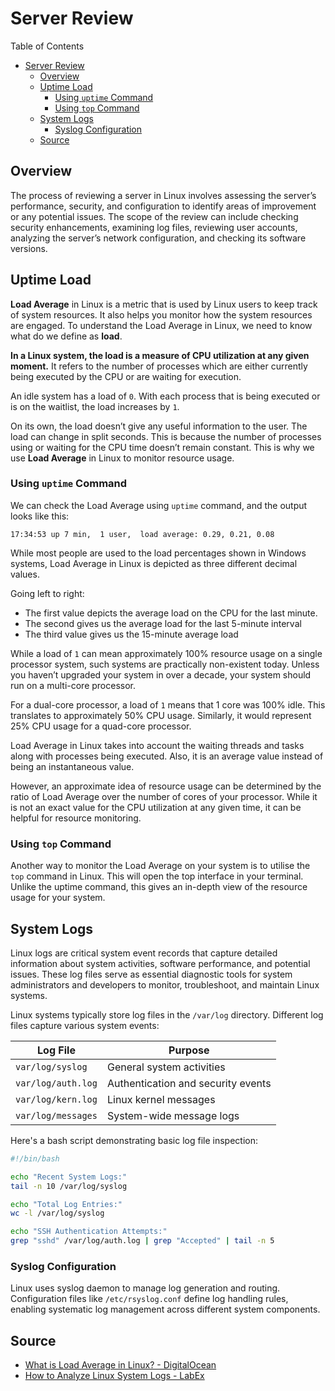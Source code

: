# Server Review

Table of Contents

- [Server Review](#server-review)
  - [Overview](#overview)
  - [Uptime Load](#uptime-load)
    - [Using `uptime` Command](#using-uptime-command)
    - [Using `top` Command](#using-top-command)
  - [System Logs](#system-logs)
    - [Syslog Configuration](#syslog-configuration)
  - [Source](#source)

## Overview

The process of reviewing a server in Linux involves assessing the server’s performance, security, and configuration to identify areas of improvement or any potential issues. The scope of the review can include checking security enhancements, examining log files, reviewing user accounts, analyzing the server’s network configuration, and checking its software versions.

## Uptime Load

**Load Average** in Linux is a metric that is used by Linux users to keep track of system resources. It also helps you monitor how the system resources are engaged. To understand the Load Average in Linux, we need to know what do we define as **load**.

**In a Linux system, the load is a measure of CPU utilization at any given moment.** It refers to the number of processes which are either currently being executed by the CPU or are waiting for execution.

An idle system has a load of `0`. With each process that is being executed or is on the waitlist, the load increases by `1`.

On its own, the load doesn’t give any useful information to the user. The load can change in split seconds. This is because the number of processes using or waiting for the CPU time doesn’t remain constant. This is why we use **Load Average** in Linux to monitor resource usage.

### Using `uptime` Command

We can check the Load Average using `uptime` command, and the output looks like this:

```
17:34:53 up 7 min,  1 user,  load average: 0.29, 0.21, 0.08
```

While most people are used to the load percentages shown in Windows systems, Load Average in Linux is depicted as three different decimal values.

Going left to right:

- The first value depicts the average load on the CPU for the last minute.
- The second gives us the average load for the last 5-minute interval
- The third value gives us the 15-minute average load

While a load of `1` can mean approximately 100% resource usage on a single processor system, such systems are practically non-existent today. Unless you haven’t upgraded your system in over a decade, your system should run on a multi-core processor.

For a dual-core processor, a load of `1` means that 1 core was 100% idle. This translates to approximately 50% CPU usage. Similarly, it would represent 25% CPU usage for a quad-core processor.

Load Average in Linux takes into account the waiting threads and tasks along with processes being executed. Also, it is an average value instead of being an instantaneous value.

However, an approximate idea of resource usage can be determined by the ratio of Load Average over the number of cores of your processor. While it is not an exact value for the CPU utilization at any given time, it can be helpful for resource monitoring.

### Using `top` Command

Another way to monitor the Load Average on your system is to utilise the `top` command in Linux. This will open the top interface in your terminal. Unlike the uptime command, this gives an in-depth view of the resource usage for your system.

## System Logs

Linux logs are critical system event records that capture detailed information about system activities, software performance, and potential issues. These log files serve as essential diagnostic tools for system administrators and developers to monitor, troubleshoot, and maintain Linux systems.

Linux systems typically store log files in the `/var/log` directory. Different log files capture various system events:

| Log File           | Purpose                            |
| ------------------ | ---------------------------------- |
| `var/log/syslog`   | General system activities          |
| `var/log/auth.log` | Authentication and security events |
| `var/log/kern.log` | Linux kernel messages              |
| `var/log/messages` | System-wide message logs           |

Here's a bash script demonstrating basic log file inspection:

```bash
#!/bin/bash

echo "Recent System Logs:"
tail -n 10 /var/log/syslog

echo "Total Log Entries:"
wc -l /var/log/syslog

echo "SSH Authentication Attempts:"
grep "sshd" /var/log/auth.log | grep "Accepted" | tail -n 5
```

### Syslog Configuration

Linux uses syslog daemon to manage log generation and routing. Configuration files like `/etc/rsyslog.conf` define log handling rules, enabling systematic log management across different system components.

## Source

- [What is Load Average in Linux? - DigitalOcean](https://www.digitalocean.com/community/tutorials/load-average-in-linux)
- [How to Analyze Linux System Logs - LabEx](https://labex.io/tutorials/linux-how-to-analyze-linux-system-logs-409907)
